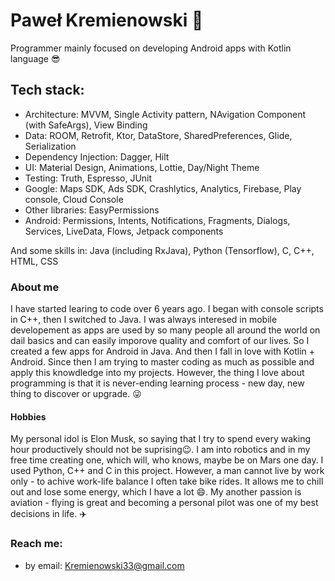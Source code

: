 # Paweł Kremienowski 👋

Programmer mainly focused on developing Android apps with Kotlin language :sunglasses:

## Tech stack:
- Architecture: MVVM, Single Activity pattern, NAvigation Component (with SafeArgs), View Binding
- Data: ROOM, Retrofit, Ktor, DataStore, SharedPreferences, Glide, Serialization
- Dependency Injection: Dagger, Hilt
- UI: Material Design, Animations, Lottie, Day/Night Theme
- Testing: Truth, Espresso, JUnit
- Google: Maps SDK, Ads SDK, Crashlytics, Analytics, Firebase, Play console, Cloud Console
- Other libraries: EasyPermissions
- Android: Permissions, Intents, Notifications, Fragments, Dialogs, Services, LiveData, Flows, Jetpack components

And some skills in: Java (including RxJava), Python (Tensorflow), C, C++, HTML, CSS

### About me
I have started learing to code over 6 years ago. I began with console scripts in C++, then I switched to Java. I was always interesed in mobile developement as apps are used by so many people all around the world on dail basics and can easily imporove quality and comfort of our lives. So I created a few apps for Android in Java. And then I fall in love with Kotlin + Android. Since then I am trying to master coding as much as possible and apply this knowdledge into my projects. However, the thing I love about programming is that it is never-ending learning process - new day, new thing to discover or upgrade. 😜

#### Hobbies
My personal idol is Elon Musk, so saying that I try to spend every waking hour productively should not be suprising😉. I am into robotics and in my free time creating one, which will, who knows, maybe be on Mars one day. I used Python, C++ and C in this project. However, a man cannot live by work only - to achive work-life balance I often take bike rides. It allows me to chill out and lose some energy, which I have a lot 😄. My another passion is aviation - flying is great and becoming a personal pilot was one of my best decisions in life. ✈️

### Reach me:
- by email: Kremienowski33@gmail.com
